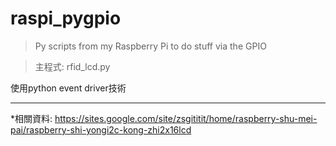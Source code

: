 raspi_pygpio
============

>Py scripts from my Raspberry Pi to do stuff via the GPIO

>主程式: rfid_lcd.py

使用python event driver技術

-----------------
*相關資料:
https://sites.google.com/site/zsgititit/home/raspberry-shu-mei-pai/raspberry-shi-yongi2c-kong-zhi2x16lcd
